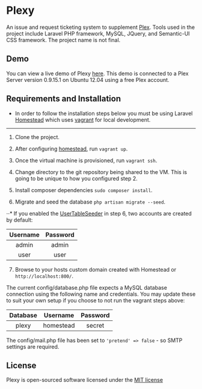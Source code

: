 # Plexy

An issue and request ticketing system to supplement [Plex](https://plex.tv/). Tools used in the project include Laravel PHP framework, MySQL, JQuery, and Semantic-UI CSS framework. The project name is not final.

## Demo

You can view a live demo of Plexy [here](https://plexydemo.ehumps.me). This demo is connected to a Plex Server version 0.9.15.1 on Ubuntu 12.04 using a free Plex account.

## Requirements and Installation

* In order to follow the installation steps below you must be using Laravel [Homestead](https://laravel.com/docs/5.1/homestead) which uses [vagrant](https://www.vagrantup.com/) for local development.

---

1. Clone the project.

2. After configuring [homestead](https://laravel.com/docs/5.1/homestead#configuring-homestead), run `vagrant up`.

3. Once the virtual machine is provisioned, run `vagrant ssh`.

4. Change directory to the git repository being shared to the VM. This is going to be unique to how you configured step 2.

5. Install composer dependencies `sudo composer install`.

6. Migrate and seed the database `php artisan migrate --seed`.

⋅⋅* If you enabled the [UserTableSeeder](https://github.com/ehumps/plexy/blob/master/database/seeds/DatabaseSeeder.php) in step 6, two accounts are created by default:

| Username      | Password      |
| :-----------: |:-------------:|
| admin         | admin         |
| user          | user          |

7. Browse to your hosts custom domain created with Homestead or `http://localhost:800/`.

The current config/database.php file expects a MySQL database connection using the following name and credentials.  You may update these to suit your own setup if you choose to not run the vagrant steps above:

| Database      | Username      | Password      |
|:-------------:|:-------------:|:-------------:|
| plexy         | homestead     | secret        |


The config/mail.php file has been set to `'pretend' => false` - so SMTP settings are required.

## License

Plexy is open-sourced software licensed under the [MIT license](http://opensource.org/licenses/MIT)
